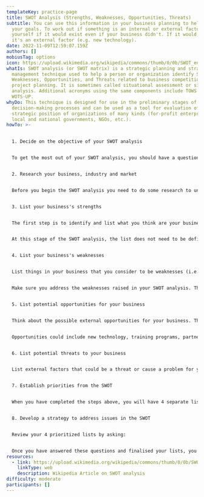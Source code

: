 ```yaml
---
templateKey: practice-page
title: SWOT Analysis (Strengths, Weaknesses, Opportunities, Threats)
subtitle: You can use this information in your business planning to help achieve
  your goals. To work out if something is an internal or external factor, ask
  yourself if it would exist even if your business didn't. If it would, then
  it's an external factor (e.g. new technology).
date: 2022-11-09T12:59:07.159Z
authors: []
mobiusTag: options
icon: https://upload.wikimedia.org/wikipedia/commons/thumb/0/0b/SWOT_en.svg/440px-SWOT_en.svg.png
whatIs: SWOT analysis (or SWOT matrix) is a strategic planning and strategic
  management technique used to help a person or organization identify Strengths,
  Weaknesses, Opportunities, and Threats related to business competition or
  project planning. It is sometimes called situational assessment or situational
  analysis. Additional acronyms using the same components include TOWS and
  WOTS-UP.
whyDo: This technique is designed for use in the preliminary stages of
  decision-making processes and can be used as a tool for evaluation of the
  strategic position of organizations of many kinds (for-profit enterprises,
  local and national governments, NGOs, etc.).
howTo: >-
  

  1. Decide on the objective of your SWOT analysis


  To get the most out of your SWOT analysis, you should have a question or objective in mind from the start. For example, you could use a SWOT analysis to help you decide if you should introduce a new product or service, or change your processes.


  2. Research your business, industry and market


  Before you begin the SWOT analysis you need to do some research to understand your business, industry and market. Get a range of perspectives by talking to your staff, business partners and clients. Also conduct some market research and find out about your competitors.


  3. List your business's strengths


  The first step is to identify and list what you think are your business's strengths. Examples could include strengths relating to employees, financial resources, your business location, cost advantages and competitiveness.


  At this stage of the SWOT analysis, the list does not need to be definitive. Any ideas and thoughts are encouraged. Step 7 is where the list is prioritised.


  4. List your business's weaknesses


  List things in your business that you consider to be weaknesses (i.e. that put your business at a disadvantage to others). Weaknesses could include an absence of new products or clients, staff absenteeism, a lack of intellectual property, declining market share and distance to market.


  Make sure you address the weaknesses raised in your SWOT analysis. The list of weaknesses can indicate how your business has grown over time. When you review the SWOT analysis after a year, you may notice that your weaknesses have been resolved. While you may find new weaknesses, the fact that the old ones are gone is a sign of progress.


  5. List potential opportunities for your business


  Think about the possible external opportunities for your business. These are not the same as your internal strengths, and are not necessarily definite – an opportunity for one aspect of your business could be a threat to another (e.g. you may consider introducing a new product to keep up with consumer trends, but your competitors may already have a similar product). Keep this in mind, but for the SWOT analysis, the same item shouldn't be listed as both an opportunity and a threat.


  Opportunities could include new technology, training programs, partnerships, a diverse marketplace and a change of government.


  6. List potential threats to your business


  List external factors that could be a threat or cause a problem for your business. Examples of threats could include rising unemployment, increasing competition, higher interest rates and the uncertainty of global markets.


  7. Establish priorities from the SWOT


  When you have completed the steps above, you will have 4 separate lists. Ideally, these lists can be displayed side-by-side so you can have an overall picture of how your business is running and what issues you need to address. You can then work out what issues are the most important and what can be dealt with later (i.e. develop 4 prioritized lists).


  8. Develop a strategy to address issues in the SWOT


  Review your 4 prioritized lists by asking:


  Once you have answered these questions and finalised your lists, you can now use the SWOT analysis to develop strategies for achieving your business goals.
resources:
  - link: https://upload.wikimedia.org/wikipedia/commons/thumb/0/0b/SWOT_en.svg/440px-SWOT_en.svg.png
    linkType: web
    description: Wikipedia Article on SWOT analysis
difficulty: moderate
participants: []
---
```

